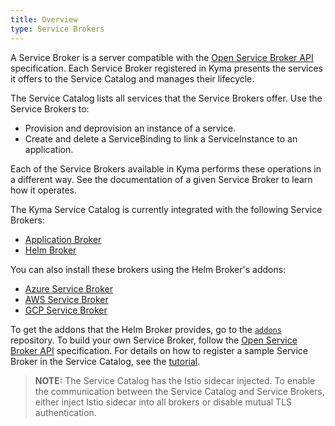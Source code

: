 ```yaml
---
title: Overview
type: Service Brokers
---
```


A Service Broker is a server compatible with the [Open Service Broker API](https://github.com/openservicebrokerapi/servicebroker/blob/master/spec.md) specification. Each Service Broker registered in Kyma presents the services it offers to the Service Catalog and manages their lifecycle.

The Service Catalog lists all services that the Service Brokers offer. Use the Service Brokers to:
* Provision and deprovision an instance of a service.
* Create and delete a ServiceBinding to link a ServiceInstance to an application.

Each of the Service Brokers available in Kyma performs these operations in a different way. See the documentation of a given Service Broker to learn how it operates.

The Kyma Service Catalog is currently integrated with the following Service Brokers:

* [Application Broker](/components/application-connector#architecture-application-connector-components-application-broker)
* [Helm Broker](/components/helm-broker/#overview-overview)

You can also install these brokers using the Helm Broker's addons:

* [Azure Service Broker](#service-brokers-azure-service-broker)
* [AWS Service Broker](#service-brokers-aws-broker)
* [GCP Service Broker](#service-brokers-gcp-service-broker)

To get the addons that the Helm Broker provides, go to the [`addons`](https://github.com/kyma-project/addons) repository. To build your own Service Broker, follow the [Open Service Broker API](https://github.com/openservicebrokerapi/servicebroker/blob/master/spec.md) specification. For details on how to register a sample Service Broker in the Service Catalog, see the [tutorial](#tutorials-register-a-broker-in-the-service-catalog).

>**NOTE:** The Service Catalog has the Istio sidecar injected. To enable the communication between the Service Catalog and Service Brokers, either inject Istio sidecar into all brokers or disable mutual TLS authentication.
